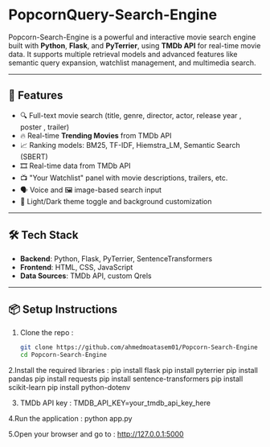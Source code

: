 # PopcornQuery-Search-Engine

Popcorn-Search-Engine is a powerful and interactive movie search engine built with **Python**, **Flask**, and **PyTerrier**, using **TMDb API** for real-time movie data. It supports multiple retrieval models and advanced features like semantic query expansion, watchlist management, and multimedia search.

---

## 🚀 Features

- 🔍 Full-text movie search (title, genre, director, actor, release year , poster , trailer)
- 🔥 Real-time **Trending Movies** from TMDb API
- 📈 Ranking models: BM25, TF-IDF, Hiemstra_LM, Semantic Search (SBERT)
- 🎞️ Real-time data from TMDb API
- 📺 "Your Watchlist" panel with movie descriptions, trailers, etc.
- 🗣️ Voice and 🖼️ image-based search input
- 🎨 Light/Dark theme toggle and background customization

---

## 🛠️ Tech Stack

- **Backend**: Python, Flask, PyTerrier, SentenceTransformers
- **Frontend**: HTML, CSS, JavaScript
- **Data Sources**: TMDb API, custom Qrels

---

## 📦 Setup Instructions

1. Clone the repo :
   ```bash
   git clone https://github.com/ahmedmoatasem01/Popcorn-Search-Engine
   cd Popcorn-Search-Engine
   
2.Install the required libraries :
pip install flask
pip install pyterrier
pip install pandas
pip install requests
pip install sentence-transformers
pip install scikit-learn
pip install python-dotenv

3. TMDb API key :
TMDB_API_KEY=your_tmdb_api_key_here

4.Run the application :
python app.py

5.Open your browser and go to :
http://127.0.0.1:5000




